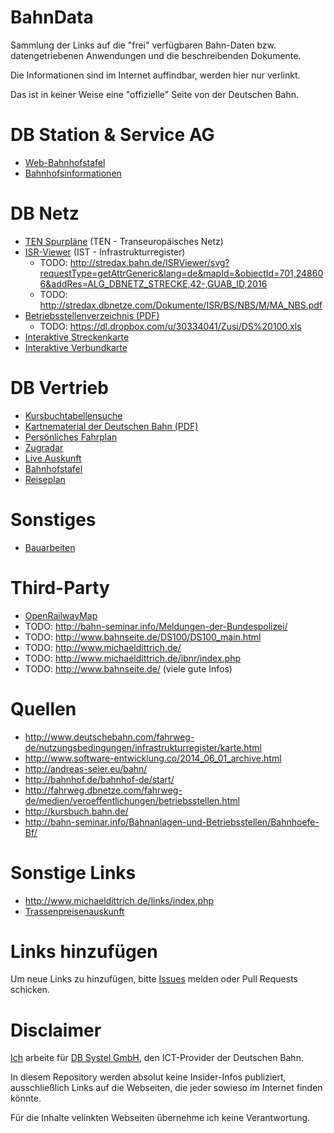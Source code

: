 # BahnData

Sammlung der Links auf die "frei" verfügbaren Bahn-Daten bzw. datengetriebenen Anwendungen und die beschreibenden Dokumente.

Die Informationen sind im Internet auffindbar, werden hier nur verlinkt.

Das ist in keiner Weise eine "offizielle" Seite von der Deutschen Bahn.

# DB Station & Service AG

* [Web-Bahnhofstafel](https://iris.noncd.db.de/wbt/js/index.html?bhf=EE)
* [Bahnhofsinformationen](http://bahnhof.de/bahnhof-de/start/)

# DB Netz

* [TEN Spurpläne](http://www.deutschebahn.com/fahrweg-de/nutzungsbedingungen/infrastrukturregister/TEN_Spurplaene/) (TEN - Transeuropäisches Netz)
* [ISR-Viewer](http://stredax.dbnetze.com/ISRViewer/) (IST - Infrastrukturregister)
  * TODO: http://stredax.bahn.de/ISRViewer/svg?requestType=getAttrGeneric&lang=de&mapId=&objectId=701,248606&addRes=ALG_DBNETZ_STRECKE,42-,GUAB_ID,2016
  * TODO: http://stredax.dbnetze.com/Dokumente/ISR/BS/NBS/M/MA_NBS.pdf
* [Betriebsstellenverzeichnis (PDF)](http://fahrweg.dbnetze.com/file/fahrweg-de/2394144/vHBDX5OndmGwv-JTA9EzuNArX1E/2361656/data/betriebsstellen.pdf)
  * TODO: https://dl.dropbox.com/u/30334041/Zusi/DS%20100.xls
* [Interaktive Streckenkarte](http://kursbuch.bahn.de/hafas/kbview.exe/dn?rt=1&mainframe=IK_strecken)
* [Interaktive Verbundkarte](http://kursbuch.bahn.de/hafas/kbview.exe/dn?rt=1&mainframe=IK_verbund)

# DB Vertrieb

* [Kursbuchtabellensuche](http://kursbuch.bahn.de/hafas/kbview.exe/dn?rt=1&mainframe=search)
* [Kartnematerial der Deutschen Bahn (PDF)](https://www.bahn.de/p/view/buchung/karten/streckennetz.shtml)
* [Persönliches Fahrplan](http://persoenlicherfahrplan.bahn.de/bin/pf/query-p2w.exe/dn)
* [Zugradar](http://www.bahn.de/p/view/buchung/auskunft/zugradar.shtml)
* [Live Auskunft](http://reiseauskunft.bahn.de/bin/query.exe/dn?sotRequest=1)
* [Bahnhofstafel](http://reiseauskunft.bahn.de/bin/bhftafel.exe/dn?)
* [Reiseplan](https://reiseauskunft.bahn.de/bin/trainsearch.exe/dn?application=ZUGLAUFPLUS)

# Sonstiges

* [Bauarbeiten](http://bauarbeiten.bahn.de/)

# Third-Party

* [OpenRailwayMap](http://www.openrailwaymap.org/)
* TODO: http://bahn-seminar.info/Meldungen-der-Bundespolizei/
* TODO: http://www.bahnseite.de/DS100/DS100_main.html
* TODO: http://www.michaeldittrich.de/
* TODO: http://www.michaeldittrich.de/ibnr/index.php
* TODO: http://www.bahnseite.de/ (viele gute Infos)

# Quellen

* http://www.deutschebahn.com/fahrweg-de/nutzungsbedingungen/infrastrukturregister/karte.html
* http://www.software-entwicklung.co/2014_06_01_archive.html
* http://andreas-seier.eu/bahn/
* http://bahnhof.de/bahnhof-de/start/
* http://fahrweg.dbnetze.com/fahrweg-de/medien/veroeffentlichungen/betriebsstellen.html
* http://kursbuch.bahn.de/
* http://bahn-seminar.info/Bahnanlagen-und-Betriebsstellen/Bahnhoefe-Bf/

# Sonstige Links

* http://www.michaeldittrich.de/links/index.php
* [Trassenpreisenauskunft](http://fahrweg.dbnetze.com/fahrweg-de/produkte/trassen/trassenpreise/trassenpreisauskunft_tpis.html)

# Links hinzufügen

Um neue Links zu hinzufügen, bitte [Issues](https://github.com/highsource/bahndata/issues) melden oder Pull Requests schicken.

# Disclaimer

[Ich](http://xing.to/va) arbeite für [DB Systel GmbH](http://www.dbsystel.de/), den ICT-Provider der Deutschen Bahn.

In diesem Repository werden absolut keine Insider-Infos publiziert, ausschließlich Links auf die Webseiten,
die jeder sowieso im Internet finden könnte.

Für die Inhalte velinkten Webseiten übernehme ich keine Verantwortung.
